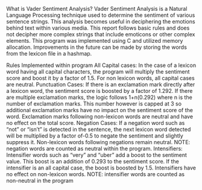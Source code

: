 What is Vader Sentiment Analysis?
 Vader Sentiment Analysis is a Natural Language Processing technique used to determine
 the sentiment of various sentence strings. This analysis becomes useful in deciphering the
 emotions behind text within various media. This report follows basic rules and does not
 decipher more complex strings that include emoticons or other complex elements. This
 program was implemented using C and utilized memory allocation. Improvements in the
 future can be made by storing the words from the lexicon file in a hashmap.

Rules Implemented within program
 All Capital cases:
  In the case of a lexicon word having all capital characters, the program will multiply the
  sentiment score and boost it by a factor of 1.5. For non lexicon words, all capital cases
  are neutral.
 Punctuation Cases:
  If there is an exclamation mark directly after a lexicon word, the sentiment score is
  boosted by a factor of 1.292. If there are multiple exclamation marks, the logic follows
  1+n(0.292) where n is the number of exclamation marks. This number however is capped
  at 3 so additional exclamation marks have no impact on the sentiment score of the word.
  Exclamation marks following non-lexicon words are neutral and have no effect on the
  total score.
 Negation Cases:
  If a negation word such as “not” or “isn’t” is detected in the sentence, the next lexicon
  word detected will be multiplied by a factor of-0.5 to negate the sentiment and slightly
  suppress it. Non-lexicon words following negations remain neutral. NOTE: negation
  words are counted as neutral within the program.
 Intensifiers:
  Intensifier words such as “very” and “uber” add a boost to the sentiment value. This
  boost is an addition of 0.293 to the sentiment score. If the intensifier is an all capital case,
  the boost is boosted by 1.5. Intensifiers have no effect on non-lexicon words. NOTE:
  intensifier words are counted as non-neutral in the program
